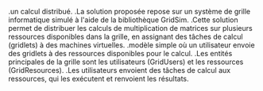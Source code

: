 .un calcul distribué.
.La solution proposée repose sur un système de grille informatique simulé à l'aide de la bibliothèque GridSim.
.Cette solution permet de distribuer les calculs de multiplication de matrices sur plusieurs ressources disponibles dans la grille, en
assignant des tâches de calcul (gridlets) à des machines virtuelles.
.modèle simple où un utilisateur envoie des gridlets à des ressources disponibles pour le calcul.
.Les entités principales de la grille sont les utilisateurs (GridUsers) et les ressources (GridResources).
.Les utilisateurs envoient des tâches de calcul aux ressources, qui les exécutent et renvoient les résultats.
